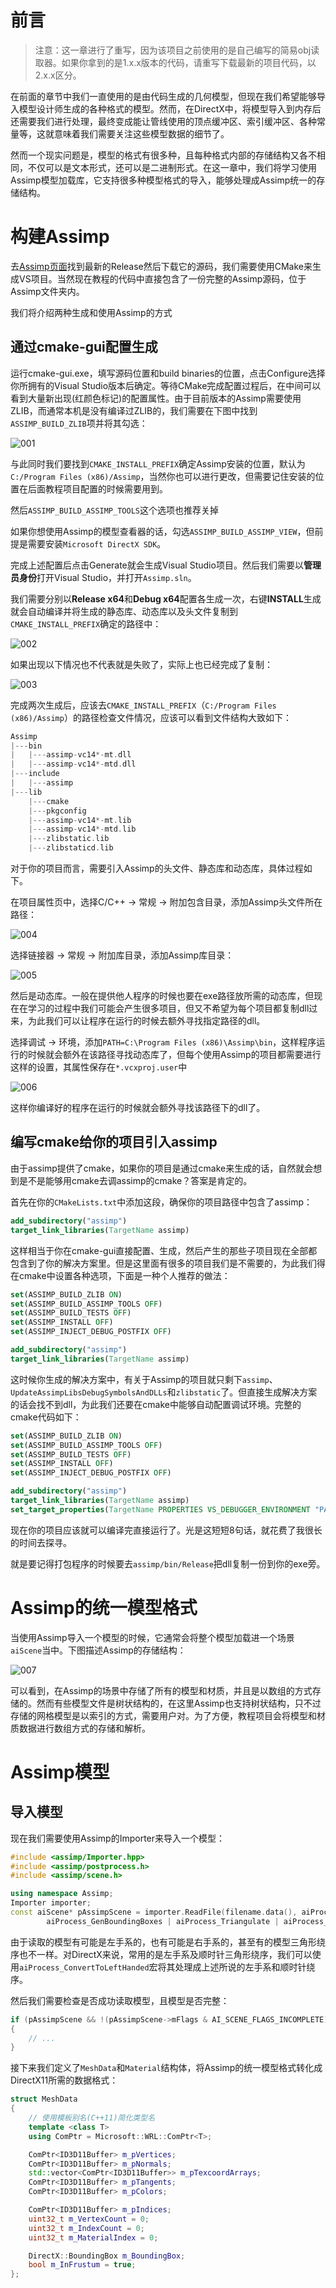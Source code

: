 # 前言

> 注意：这一章进行了重写，因为该项目之前使用的是自己编写的简易obj读取器。如果你拿到的是1.x.x版本的代码，请重写下载最新的项目代码，以2.x.x区分。

在前面的章节中我们一直使用的是由代码生成的几何模型，但现在我们希望能够导入模型设计师生成的各种格式的模型。然而，在DirectX中，将模型导入到内存后还需要我们进行处理，最终变成能让管线使用的顶点缓冲区、索引缓冲区、各种常量等，这就意味着我们需要关注这些模型数据的细节了。

然而一个现实问题是，模型的格式有很多种，且每种格式内部的存储结构又各不相同，不仅可以是文本形式，还可以是二进制形式。在这一章中，我们将学习使用Assimp模型加载库，它支持很多种模型格式的导入，能够处理成Assimp统一的存储结构。

# 构建Assimp

去[Assimp页面](https://github.com/assimp/assimp)找到最新的Release然后下载它的源码，我们需要使用CMake来生成VS项目。当然现在教程的代码中直接包含了一份完整的Assimp源码，位于Assimp文件夹内。

我们将介绍两种生成和使用Assimp的方式

## 通过cmake-gui配置生成

运行cmake-gui.exe，填写源码位置和build binaries的位置，点击Configure选择你所拥有的Visual Studio版本后确定。等待CMake完成配置过程后，在中间可以看到大量新出现(红颜色标记)的配置属性。由于目前版本的Assimp需要使用ZLIB，而通常本机是没有编译过ZLIB的，我们需要在下图中找到`ASSIMP_BUILD_ZLIB`项并将其勾选：

![001](E:\Code\Book\DirectX11-With-Windows-SDK-Book\docs\assets\19\001.png)

与此同时我们要找到`CMAKE_INSTALL_PREFIX`确定Assimp安装的位置，默认为`C:/Program Files (x86)/Assimp`，当然你也可以进行更改，但需要记住安装的位置在后面教程项目配置的时候需要用到。

然后`ASSIMP_BUILD_ASSIMP_TOOLS`这个选项也推荐关掉

如果你想使用Assimp的模型查看器的话，勾选`ASSIMP_BUILD_ASSIMP_VIEW`，但前提是需要安装`Microsoft DirectX SDK`。

完成上述配置后点击Generate就会生成Visual Studio项目。然后我们需要以**管理员身份**打开Visual Studio，并打开`Assimp.sln`。

我们需要分别以**Release x64**和**Debug x64**配置各生成一次，右键**INSTALL**生成就会自动编译并将生成的静态库、动态库以及头文件复制到`CMAKE_INSTALL_PREFIX`确定的路径中：

![002](E:\Code\Book\DirectX11-With-Windows-SDK-Book\docs\assets\19\002.png)

如果出现以下情况也不代表就是失败了，实际上也已经完成了复制：

![003](E:\Code\Book\DirectX11-With-Windows-SDK-Book\docs\assets\19\003.png)

完成两次生成后，应该去`CMAKE_INSTALL_PREFIX`（`C:/Program Files (x86)/Assimp`）的路径检查文件情况，应该可以看到文件结构大致如下：

```cpp
Assimp
|---bin
|   |---assimp-vc14*-mt.dll
|   |---assimp-vc14*-mtd.dll
|---include
|   |---assimp
|---lib
    |---cmake
    |---pkgconfig
    |---assimp-vc14*-mt.lib
    |---assimp-vc14*-mtd.lib
    |---zlibstatic.lib
    |---zlibstaticd.lib
```

对于你的项目而言，需要引入Assimp的头文件、静态库和动态库，具体过程如下。

在项目属性页中，选择C/C++ → 常规 → 附加包含目录，添加Assimp头文件所在路径：

![004](E:\Code\Book\DirectX11-With-Windows-SDK-Book\docs\assets\19\004.png)

选择链接器 → 常规 → 附加库目录，添加Assimp库目录：

![005](E:\Code\Book\DirectX11-With-Windows-SDK-Book\docs\assets\19\005.png)

然后是动态库。一般在提供他人程序的时候也要在exe路径放所需的动态库，但现在在学习的过程中我们可能会产生很多项目，但又不希望为每个项目都复制dll过来，为此我们可以让程序在运行的时候去额外寻找指定路径的dll。

选择调试 → 环境，添加`PATH=C:\Program Files (x86)\Assimp\bin`，这样程序运行的时候就会额外在该路径寻找动态库了，但每个使用Assimp的项目都需要进行这样的设置，其属性保存在`*.vcxproj.user`中

![006](E:\Code\Book\DirectX11-With-Windows-SDK-Book\docs\assets\19\006.png)

这样你编译好的程序在运行的时候就会额外寻找该路径下的dll了。

## 编写cmake给你的项目引入assimp

由于assimp提供了cmake，如果你的项目是通过cmake来生成的话，自然就会想到是不是能够用cmake去调assimp的cmake？答案是肯定的。

首先在你的`CMakeLists.txt`中添加这段，确保你的项目路径中包含了assimp：

```cmake
add_subdirectory("assimp")
target_link_libraries(TargetName assimp)
```

这样相当于你在cmake-gui直接配置、生成，然后产生的那些子项目现在全部都包含到了你的解决方案里。但是这里面有很多的项目我们是不需要的，为此我们得在cmake中设置各种选项，下面是一种个人推荐的做法：

```cmake
set(ASSIMP_BUILD_ZLIB ON)
set(ASSIMP_BUILD_ASSIMP_TOOLS OFF)
set(ASSIMP_BUILD_TESTS OFF)
set(ASSIMP_INSTALL OFF)
set(ASSIMP_INJECT_DEBUG_POSTFIX OFF)

add_subdirectory("assimp")
target_link_libraries(TargetName assimp)
```

这时候你生成的解决方案中，有关于Assimp的项目就只剩下`assimp`、`UpdateAssimpLibsDebugSymbolsAndDLLs`和`zlibstatic`了。但直接生成解决方案的话会找不到dll，为此我们还要在cmake中能够自动配置调试环境。完整的cmake代码如下：

```cmake
set(ASSIMP_BUILD_ZLIB ON)
set(ASSIMP_BUILD_ASSIMP_TOOLS OFF)
set(ASSIMP_BUILD_TESTS OFF)
set(ASSIMP_INSTALL OFF)
set(ASSIMP_INJECT_DEBUG_POSTFIX OFF)

add_subdirectory("assimp")
target_link_libraries(TargetName assimp)
set_target_properties(TargetName PROPERTIES VS_DEBUGGER_ENVIRONMENT "PATH=${ASSIMP_LIBRARY_OUTPUT_DIRECTORY}/$<IF:$<CONFIG:Debug>,Debug,Release>")
```

现在你的项目应该就可以编译完直接运行了。光是这短短8句话，就花费了我很长的时间去探寻。

就是要记得打包程序的时候要去`assimp/bin/Release`把dll复制一份到你的exe旁。

# Assimp的统一模型格式

当使用Assimp导入一个模型的时候，它通常会将整个模型加载进一个场景`aiScene`当中。下图描述Assimp的存储结构：

![007](E:\Code\Book\DirectX11-With-Windows-SDK-Book\docs\assets\19\007.png)

可以看到，在Assimp的场景中存储了所有的模型和材质，并且是以数组的方式存储的。然而有些模型文件是树状结构的，在这里Assimp也支持树状结构，只不过存储的网格模型是以索引的方式，需要用户对。为了方便，教程项目会将模型和材质数据进行数组方式的存储和解析。

# Assimp模型

## 导入模型

现在我们需要使用Assimp的Importer来导入一个模型：

```cpp
#include <assimp/Importer.hpp>
#include <assimp/postprocess.h>
#include <assimp/scene.h>

using namespace Assimp;
Importer importer;
const aiScene* pAssimpScene = importer.ReadFile(filename.data(), aiProcess_ConvertToLeftHanded |
        aiProcess_GenBoundingBoxes | aiProcess_Triangulate | aiProcess_ImproveCacheLocality);
```

由于读取的模型有可能是左手系的，也有可能是右手系的，甚至有的模型三角形绕序也不一样。对DirectX来说，常用的是左手系及顺时针三角形绕序，我们可以使用`aiProcess_ConvertToLeftHanded`宏将其处理成上述所说的左手系和顺时针绕序。

然后我们需要检查是否成功读取模型，且模型是否完整：

```cpp
if (pAssimpScene && !(pAssimpScene->mFlags & AI_SCENE_FLAGS_INCOMPLETE) && pAssimpScene->HasMeshes())
{
    // ...
}
```

接下来我们定义了`MeshData`和`Material`结构体，将Assimp的统一模型格式转化成DirectX11所需的数据格式：

```cpp
struct MeshData
{
    // 使用模板别名(C++11)简化类型名
    template <class T>
    using ComPtr = Microsoft::WRL::ComPtr<T>;

    ComPtr<ID3D11Buffer> m_pVertices;
    ComPtr<ID3D11Buffer> m_pNormals;
    std::vector<ComPtr<ID3D11Buffer>> m_pTexcoordArrays;
    ComPtr<ID3D11Buffer> m_pTangents;
    ComPtr<ID3D11Buffer> m_pColors;

    ComPtr<ID3D11Buffer> m_pIndices;
    uint32_t m_VertexCount = 0;
    uint32_t m_IndexCount = 0;
    uint32_t m_MaterialIndex = 0;

    DirectX::BoundingBox m_BoundingBox;
    bool m_InFrustum = true;
};
```

